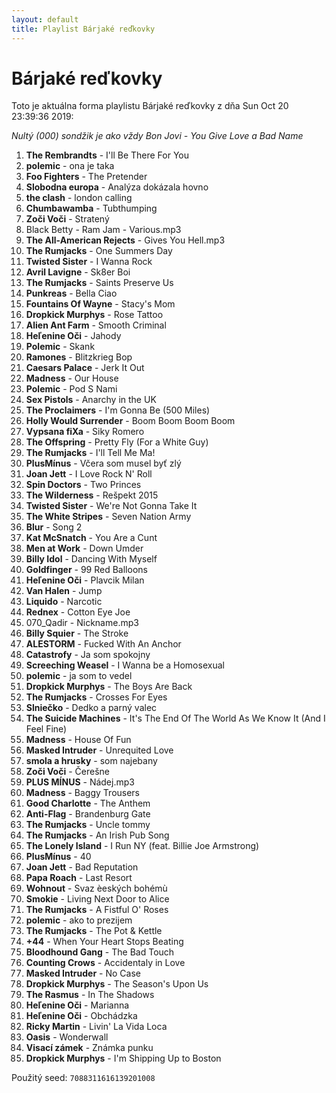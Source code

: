 ```yaml
---
layout: default
title: Playlist Bárjaké reďkovky
---
```

# Bárjaké reďkovky


Toto je aktuálna forma playlistu Bárjaké reďkovky z dňa Sun Oct 20 23:39:36 2019:  

*Nultý (000) sondžik je ako vždy Bon Jovi - You Give Love a Bad Name*  
1. **The Rembrandts** - I'll Be There For You
2. **polemic** - ona je taka
3. **Foo Fighters** - The Pretender
4. **Slobodna europa** - Analýza dokázala hovno
5. **the clash** - london calling
6. **Chumbawamba** - Tubthumping
7. **Zoči Voči** - Stratený
8. Black Betty - Ram Jam - Various.mp3
8. **The All-American Rejects** - Gives You Hell.mp3
8. **The Rumjacks** - One Summers Day
9. **Twisted Sister** - I Wanna Rock
10. **Avril Lavigne** - Sk8er Boi
11. **The Rumjacks** - Saints Preserve Us
12. **Punkreas** - Bella Ciao
13. **Fountains Of Wayne** - Stacy's Mom
14. **Dropkick Murphys** - Rose Tattoo
15. **Alien Ant Farm** - Smooth Criminal
16. **Heľenine Oči** - Jahody
17. **Polemic** - Skank
18. **Ramones** - Blitzkrieg Bop
19. **Caesars Palace** - Jerk It Out
20. **Madness** - Our House
21. **Polemic** - Pod S Nami
22. **Sex Pistols** - Anarchy in the UK
23. **The Proclaimers** - I'm Gonna Be (500 Miles)
24. **Holly Would Surrender** - Boom Boom Boom Boom
25. **Vypsana fiXa** - Siky Romero
26. **The Offspring** - Pretty Fly (For a White Guy)
27. **The Rumjacks** - I'll Tell Me Ma!
28. **PlusMínus** - Včera som musel byť zlý
29. **Joan Jett** - I Love Rock N' Roll
30. **Spin Doctors** - Two Princes
31. **The Wilderness** - Rešpekt 2015
32. **Twisted Sister** - We're Not Gonna Take It
33. **The White Stripes** - Seven Nation Army
34. **Blur** - Song 2
35. **Kat McSnatch** - You Are a Cunt
36. **Men at Work** - Down Umder
37. **Billy Idol** - Dancing With Myself
38. **Goldfinger** - 99 Red Balloons
39. **Heľenine Oči** - Plavcik Milan
40. **Van Halen** - Jump
41. **Liquido** - Narcotic
42. **Rednex** - Cotton Eye Joe
43. 070_Qadir - Nickname.mp3
43. **Billy Squier** - The Stroke
44. **ALESTORM** - Fucked With An Anchor
45. **Catastrofy** - Ja som spokojny
46. **Screeching Weasel** - I Wanna be a Homosexual
47. **polemic** - ja som to vedel
48. **Dropkick Murphys** - The Boys Are Back
49. **The Rumjacks** - Crosses For Eyes
50. **Slniečko** - Dedko a parný valec
51. **The Suicide Machines** - It's The End Of The World As We Know It (And I Feel Fine)
52. **Madness** - House Of Fun
53. **Masked Intruder** - Unrequited Love
54. **smola a hrusky** - som najebany
55. **Zoči Voči** - Čerešne
56. **PLUS MÍNUS** - Nádej.mp3
56. **Madness** - Baggy Trousers
57. **Good Charlotte** - The Anthem
58. **Anti-Flag** - Brandenburg Gate
59. **The Rumjacks** - Uncle tommy
60. **The Rumjacks** - An Irish Pub Song
61. **The Lonely Island** - I Run NY (feat. Billie Joe Armstrong)
62. **PlusMínus** - 40
63. **Joan Jett** - Bad Reputation
64. **Papa Roach** - Last Resort
65. **Wohnout** - Svaz èeských bohémù
66. **Smokie** - Living Next Door to Alice
67. **The Rumjacks** - A Fistful O' Roses
68. **polemic** - ako to prezijem
69. **The Rumjacks** - The Pot & Kettle
70. **+44** - When Your Heart Stops Beating
71. **Bloodhound Gang** - The Bad Touch
72. **Counting Crows** - Accidentaly in Love
73. **Masked Intruder** - No Case
74. **Dropkick Murphys** - The Season's Upon Us
75. **The Rasmus** - In The Shadows
76. **Heľenine Oči** - Marianna
77. **Heľenine Oči** - Obchádzka
78. **Ricky Martin** - Livin' La Vida Loca
79. **Oasis** - Wonderwall
80. **Visací zámek** - Známka punku
81. **Dropkick Murphys** - I'm Shipping Up to Boston


Použitý seed: ```7088311616139201008```
